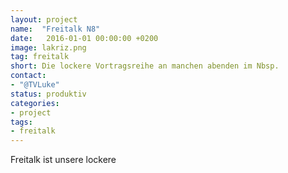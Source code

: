 ```yaml
---
layout: project
name:  "Freitalk N8"
date:   2016-01-01 00:00:00 +0200
image: lakriz.png
tag: freitalk
short: Die lockere Vortragsreihe an manchen abenden im Nbsp.
contact:
- "@TVLuke"
status: produktiv
categories:
- project
tags:
- freitalk
---
```

Freitalk ist unsere lockere
